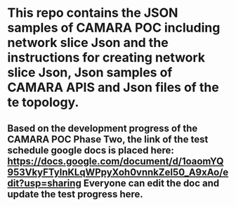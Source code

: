 # This repo contains the JSON samples of CAMARA POC including network slice Json and the instructions for creating network slice Json, Json samples of CAMARA APIS and Json files of the te topology.
## Based on the development progress of the CAMARA POC Phase Two, the link of the test schedule google docs is placed here: https://docs.google.com/document/d/1oaomYQ953VkyFTylnKLqWPpyXoh0vnnkZeI50_A9xAo/edit?usp=sharing  Everyone can edit the doc and update the test progress here.
